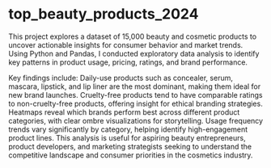 # top_beauty_products_2024
This project explores a dataset of 15,000 beauty and cosmetic products to uncover actionable insights for consumer behavior and market trends. Using Python and Pandas, I conducted exploratory data analysis to identify key patterns in product usage, pricing, ratings, and brand performance.

Key findings include:
Daily-use products such as concealer, serum, mascara, lipstick, and lip liner are the most dominant, making them ideal for new brand launches.
Cruelty-free products tend to have comparable ratings to non-cruelty-free products, offering insight for ethical branding strategies.
Heatmaps reveal which brands perform best across different product categories, with clear ombre visualizations for storytelling.
Usage frequency trends vary significantly by category, helping identify high-engagement product lines.
This analysis is useful for aspiring beauty entrepreneurs, product developers, and marketing strategists seeking to understand the competitive landscape and consumer priorities in the cosmetics industry.
